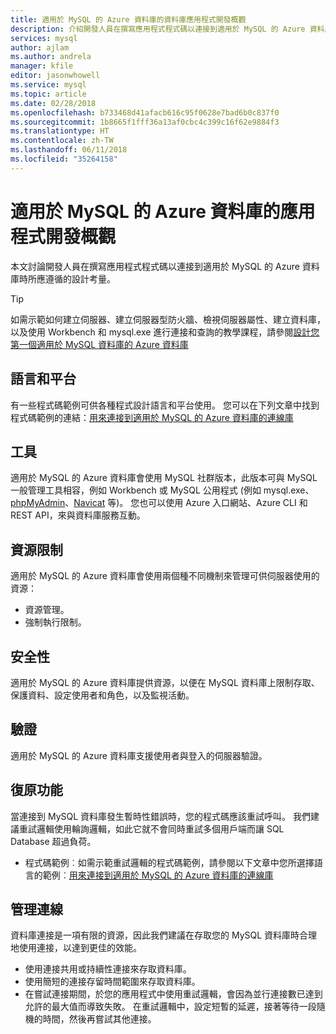 ```yaml
---
title: 適用於 MySQL 的 Azure 資料庫的資料庫應用程式開發概觀
description: 介紹開發人員在撰寫應用程式程式碼以連接到適用於 MySQL 的 Azure 資料庫時所應遵循的設計考量
services: mysql
author: ajlam
ms.author: andrela
manager: kfile
editor: jasonwhowell
ms.service: mysql
ms.topic: article
ms.date: 02/28/2018
ms.openlocfilehash: b733468d41afacb616c95f0628e7bad6b0c837f0
ms.sourcegitcommit: 1b8665f1fff36a13af0cbc4c399c16f62e9884f3
ms.translationtype: HT
ms.contentlocale: zh-TW
ms.lasthandoff: 06/11/2018
ms.locfileid: "35264158"
---
```

# <a name="application-development-overview-for-azure-database-for-mysql"></a>適用於 MySQL 的 Azure 資料庫的應用程式開發概觀 
本文討論開發人員在撰寫應用程式程式碼以連接到適用於 MySQL 的 Azure 資料庫時所應遵循的設計考量。 

> [!TIP]
> 如需示範如何建立伺服器、建立伺服器型防火牆、檢視伺服器屬性、建立資料庫，以及使用 Workbench 和 mysql.exe 進行連接和查詢的教學課程，請參閱[設計您第一個適用於 MySQL 資料庫的 Azure 資料庫](tutorial-design-database-using-portal.md)

## <a name="language-and-platform"></a>語言和平台
有一些程式碼範例可供各種程式設計語言和平台使用。 您可以在下列文章中找到程式碼範例的連結：[用來連接到適用於 MySQL 的 Azure 資料庫的連線庫](concepts-connection-libraries.md)

## <a name="tools"></a>工具
適用於 MySQL 的 Azure 資料庫會使用 MySQL 社群版本，此版本可與 MySQL 一般管理工具相容，例如 Workbench 或 MySQL 公用程式 (例如 mysql.exe、[phpMyAdmin](https://www.phpmyadmin.net/)、[Navicat](https://www.navicat.com/products/navicat-for-mysql) 等)。 您也可以使用 Azure 入口網站、Azure CLI 和 REST API，來與資料庫服務互動。

## <a name="resource-limitations"></a>資源限制
適用於 MySQL 的 Azure 資料庫會使用兩個種不同機制來管理可供伺服器使用的資源： 
- 資源管理。
- 強制執行限制。

## <a name="security"></a>安全性
適用於 MySQL 的 Azure 資料庫提供資源，以便在 MySQL 資料庫上限制存取、保護資料、設定使用者和角色，以及監視活動。

## <a name="authentication"></a>驗證
適用於 MySQL 的 Azure 資料庫支援使用者與登入的伺服器驗證。

## <a name="resiliency"></a>復原功能
當連接到 MySQL 資料庫發生暫時性錯誤時，您的程式碼應該重試呼叫。 我們建議重試邏輯使用輪詢邏輯，如此它就不會同時重試多個用戶端而讓 SQL Database 超過負荷。

- 程式碼範例︰如需示範重試邏輯的程式碼範例，請參閱以下文章中您所選擇語言的範例︰[用來連接到適用於 MySQL 的 Azure 資料庫的連線庫](concepts-connection-libraries.md)

## <a name="managing-connections"></a>管理連線
資料庫連接是一項有限的資源，因此我們建議在存取您的 MySQL 資料庫時合理地使用連接，以達到更佳的效能。
- 使用連接共用或持續性連接來存取資料庫。
- 使用簡短的連接存留時間範圍來存取資料庫。 
- 在嘗試連接期間，於您的應用程式中使用重試邏輯，會因為並行連接數已達到允許的最大值而導致失敗。 在重試邏輯中，設定短暫的延遲，接著等待一段隨機的時間，然後再嘗試其他連接。